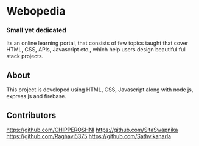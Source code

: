 # Webopedia
### Small yet dedicated
Its an online learning portal, that consists of few topics taught that cover HTML, CSS, APIs, Javascript etc., which help users design beautiful full stack projects.

## About
This project is developed using HTML, CSS, Javascript along with node js, express js and firebase.

## Contributors
https://github.com/CHIPPEROSHNI
https://github.com/SitaSwapnika
https://github.com/Raghavi5375
https://github.com/Sathvikanarla
